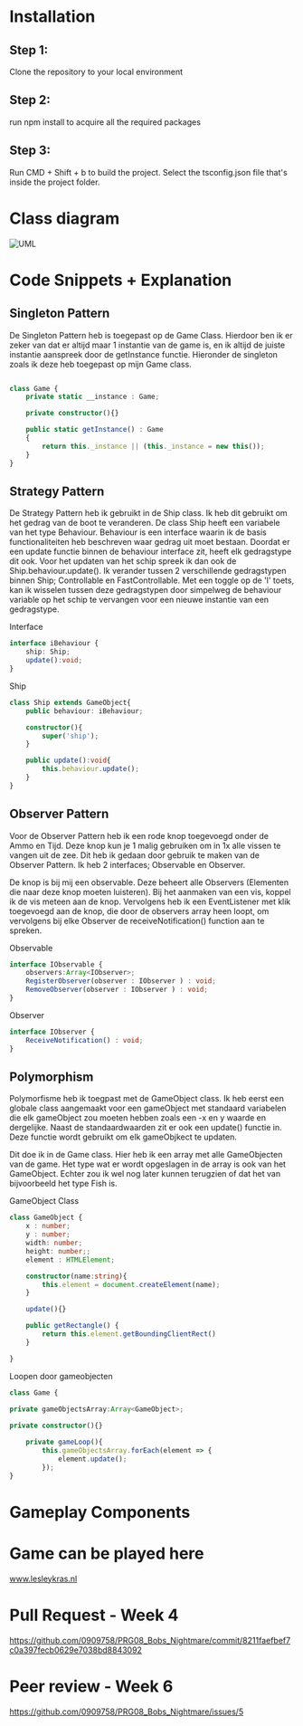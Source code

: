 # Installation

## Step 1:
Clone the repository to your local environment

## Step 2:
run npm install to acquire all the required packages

## Step 3:
Run CMD + Shift + b to build the project. Select the tsconfig.json file that's inside the project folder.

# Class diagram
![UML](../docs/images/UML.png?raw=true "UML")


# Code Snippets + Explanation
## Singleton Pattern
De Singleton Pattern heb is toegepast op de Game Class. Hierdoor ben ik er zeker van dat er altijd maar 1 instantie van de game is, en ik altijd de juiste instantie aanspreek door de getInstance functie.
Hieronder de singleton zoals ik deze heb toegepast op mijn Game class.

```typescript

class Game {
    private static __instance : Game;

    private constructor(){}

    public static getInstance() : Game
    {
        return this._instance || (this._instance = new this());
    }
}

```

## Strategy Pattern
De Strategy Pattern heb ik gebruikt in de Ship class. Ik heb dit gebruikt om het gedrag van de boot te veranderen.
De class Ship heeft een variabele van het type Behaviour. Behaviour is een interface waarin ik de basis functionaliteiten heb beschreven waar gedrag uit moet bestaan. Doordat er een update functie binnen de behaviour interface zit, heeft elk gedragstype dit ook. Voor het updaten van het schip spreek ik dan ook de Ship.behaviour.update().
Ik verander tussen 2 verschillende gedragstypen binnen Ship; Controllable en FastControllable. Met een toggle op de 'l' toets, kan ik wisselen tussen deze gedragstypen door simpelweg de behaviour variable op het schip te vervangen voor een nieuwe instantie van een gedragstype.

Interface
```typescript
interface iBehaviour {
    ship: Ship;
    update():void;
}
```

Ship
```typescript
class Ship extends GameObject{
    public behaviour: iBehaviour;

    constructor(){
        super('ship');
    }

    public update():void{
        this.behaviour.update();
    }
}
```

## Observer Pattern
Voor de Observer Pattern heb ik een rode knop toegevoegd onder de Ammo en Tijd. Deze knop kun je 1 malig gebruiken om in 1x alle vissen te vangen uit de zee. Dit heb ik gedaan door gebruik te maken van de Observer Pattern.
Ik heb 2 interfaces; Observable en Observer.

De knop is bij mij een observable. Deze beheert alle Observers (Elementen die naar deze knop moeten luisteren).
Bij het aanmaken van een vis, koppel ik de vis meteen aan de knop. Vervolgens heb ik een EventListener met klik toegevoegd aan de knop, die door de observers array heen loopt, om vervolgens bij elke Observer de receiveNotification() function aan te spreken.

Observable
```typescript
interface IObservable {
    observers:Array<IObserver>;
    RegisterObserver(observer : IObserver ) : void;
    RemoveObserver(observer : IObserver ) : void;
}
```

Observer
```typescript
interface IObserver {
    ReceiveNotification() : void;
}
```

## Polymorphism
Polymorfisme heb ik toegpast met de GameObject class. Ik heb eerst een globale class aangemaakt voor een gameObject met standaard variabelen die elk gameObject zou moeten hebben zoals een -x en y waarde en dergelijke. Naast de standaardwaarden zit er ook een update() functie in. Deze functie wordt gebruikt om elk gameObjkect te updaten.

Dit doe ik in de Game class. Hier heb ik een array met alle GameObjecten van de game. Het type wat er wordt opgeslagen in de array is ook van het GameObject. Echter zou ik wel nog later kunnen terugzien of dat het van bijvoorbeeld het type Fish is.

GameObject Class
```typescript
class GameObject {
    x : number;
    y : number;
    width: number;
    height: number;;
    element : HTMLElement;

    constructor(name:string){
        this.element = document.createElement(name);
    }

    update(){}

    public getRectangle() {
        return this.element.getBoundingClientRect()
    }

}
```

Loopen door gameobjecten
```typescript
class Game {

private gameObjectsArray:Array<GameObject>;
    
private constructor(){}

    private gameLoop(){
        this.gameObjectsArray.forEach(element => {
            element.update();
        });
}
```

# Gameplay Components

# Game can be played here

www.lesleykras.nl

# Pull Request - Week 4

https://github.com/0909758/PRG08_Bobs_Nightmare/commit/8211faefbef7c0a397fecb0629e7038bd8843092

# Peer review - Week 6

https://github.com/0909758/PRG08_Bobs_Nightmare/issues/5